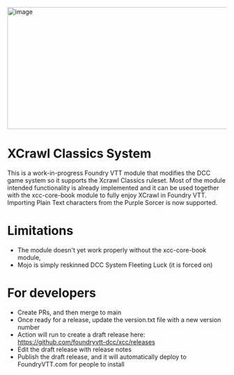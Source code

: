 <img width="1300" height="280" alt="image" src="https://github.com/user-attachments/assets/6407104d-9277-4511-9e4b-693031b36901" />

# XCrawl Classics System
This is a work-in-progress Foundry VTT module that modifies the DCC game system so it supports the Xcrawl Classics ruleset. Most of the module intended functionality is already implemented and it can be used together with the xcc-core-book module to fully enjoy XCrawl in Foundry VTT.
Importing Plain Text characters from the Purple Sorcer is now supported.

# Limitations
* The module doesn't yet work properly without the xcc-core-book module,
* Mojo is simply reskinned DCC System Fleeting Luck (it is forced on)

# For developers
* Create PRs, and then merge to main
* Once ready for a release, update the version.txt file with a new version number
* Action will run to create a draft release here: https://github.com/foundryvtt-dcc/xcc/releases
* Edit the draft release with release notes
* Publish the draft release, and it will automatically deploy to FoundryVTT.com for people to install
